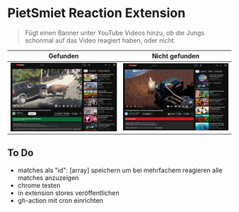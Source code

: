 # PietSmiet Reaction Extension

> Fügt einen Banner unter YouTube Videos hinzu, ob die Jungs schonmal auf das Video reagiert haben, oder nicht.

| Gefunden                    | Nicht gefunden             |
| --------------------------- | -------------------------- |
| ![](./assets/yep-react.jpg) | ![](./assets/no-react.jpg) |

## To Do

-   matches als "id": [array] speichern um bei mehrfachem reagieren alle matches anzuzeigen
-   chrome testen
-   in extension stores veröffentlichen
-   gh-action mit cron einrichten
